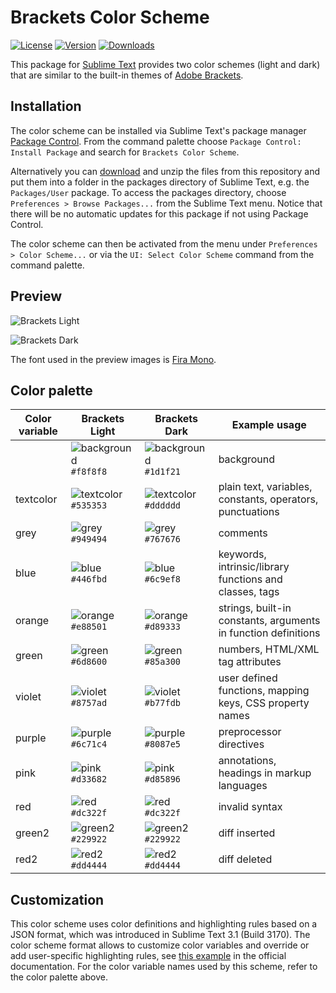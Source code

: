 # Brackets Color Scheme

[![License](https://img.shields.io/github/license/jwortmann/brackets-color-scheme)](https://github.com/jwortmann/brackets-color-scheme/blob/master/LICENSE)
[![Version](https://img.shields.io/github/v/release/jwortmann/brackets-color-scheme?label=version)](https://github.com/jwortmann/brackets-color-scheme/releases)
[![Downloads](https://img.shields.io/packagecontrol/dt/Brackets%20Color%20Scheme)](https://packagecontrol.io/packages/Brackets%20Color%20Scheme)

This package for [Sublime Text](https://www.sublimetext.com/) provides two color schemes (light and dark) that are similar to the built-in themes of [Adobe Brackets](http://brackets.io/).

## Installation

The color scheme can be installed via Sublime Text's package manager [Package Control](https://packagecontrol.io/installation).
From the command palette choose `Package Control: Install Package` and search for `Brackets Color Scheme`.

Alternatively you can [download](https://github.com/jwortmann/brackets-color-scheme/archive/master.zip) and unzip the files from this repository and put them into a folder in the packages directory of Sublime Text, e.g. the `Packages/User` package.
To access the packages directory, choose `Preferences > Browse Packages...` from the Sublime Text menu.
Notice that there will be no automatic updates for this package if not using Package Control.

The color scheme can then be activated from the menu under `Preferences > Color Scheme...` or via the `UI: Select Color Scheme` command from the command palette.

## Preview

![Brackets Light](https://i.imgur.com/hCvUKuH.png)

![Brackets Dark](https://i.imgur.com/KLOsBrO.png)

The font used in the preview images is [Fira Mono](https://github.com/mozilla/Fira).

## Color palette

| Color variable | Brackets Light | Brackets Dark | Example usage |
| -------------- | -------------- | ------------- | ------------- |
| | ![background](http://via.placeholder.com/20/f8f8f8/f8f8f8) `#f8f8f8` | ![background](http://via.placeholder.com/20/1d1f21/1d1f21) `#1d1f21` | background |
| textcolor | ![textcolor](http://via.placeholder.com/20/535353/535353) `#535353` | ![textcolor](http://via.placeholder.com/20/dddddd/dddddd) `#dddddd` | plain text, variables, constants, operators, punctuations |
| grey | ![grey](http://via.placeholder.com/20/949494/949494) `#949494` | ![grey](http://via.placeholder.com/20/767676/767676) `#767676` | comments |
| blue | ![blue](http://via.placeholder.com/20/446fbd/446fbd) `#446fbd` | ![blue](http://via.placeholder.com/20/6c9ef8/6c9ef8) `#6c9ef8` | keywords, intrinsic/library functions and classes, tags |
| orange | ![orange](http://via.placeholder.com/20/e88501/e88501) `#e88501` | ![orange](http://via.placeholder.com/20/d89333/d89333) `#d89333` | strings, built-in constants, arguments in function definitions |
| green | ![green](http://via.placeholder.com/20/6d8600/6d8600) `#6d8600` | ![green](http://via.placeholder.com/20/85a300/85a300) `#85a300` | numbers, HTML/XML tag attributes |
| violet | ![violet](http://via.placeholder.com/20/8757ad/8757ad) `#8757ad` | ![violet](http://via.placeholder.com/20/b77fdb/b77fdb) `#b77fdb` | user defined functions, mapping keys, CSS property names |
| purple | ![purple](http://via.placeholder.com/20/6c71c4/6c71c4) `#6c71c4` | ![purple](http://via.placeholder.com/20/8087e5/8087e5) `#8087e5` | preprocessor directives |
| pink | ![pink](http://via.placeholder.com/20/d33682/d33682) `#d33682` | ![pink](http://via.placeholder.com/20/d85896/d85896) `#d85896` | annotations, headings in markup languages |
| red | ![red](http://via.placeholder.com/20/dc322f/dc322f) `#dc322f` | ![red](http://via.placeholder.com/20/dc322f/dc322f) `#dc322f` | invalid syntax |
| green2 | ![green2](http://via.placeholder.com/20/229922/229922) `#229922` | ![green2](http://via.placeholder.com/20/229922/229922) `#229922` | diff inserted |
| red2 | ![red2](http://via.placeholder.com/20/dd4444/dd4444) `#dd4444` | ![red2](http://via.placeholder.com/20/dd4444/dd4444) `#dd4444` | diff deleted |

## Customization

This color scheme uses color definitions and highlighting rules based on a JSON format, which was introduced in Sublime Text 3.1 (Build 3170).
The color scheme format allows to customize color variables and override or add user-specific highlighting rules, see [this example](https://www.sublimetext.com/docs/color_schemes.html#customization) in the official documentation.
For the color variable names used by this scheme, refer to the color palette above.

